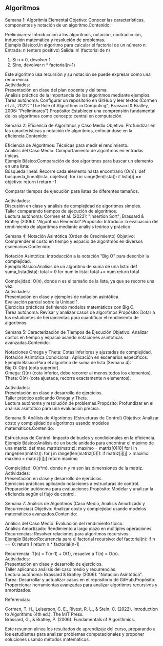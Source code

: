 ## Algoritmos

Semana 1: Algoritmia Elemental
Objetivo: Conocer las características, componentes y notación de un algoritmo.Contenido:  

Preliminares: Introducción a los algoritmos, notación, contradicción, inducción matemática y resolución de problemas.  
Ejemplo Básico:Un algoritmo para calcular el factorial de un número n:  Entrada: n (entero positivo)
Salida: n! (factorial de n)
1. Si n = 0, devolver 1
2. Sino, devolver n * factorial(n-1)

Este algoritmo usa recursión y su notación se puede expresar como una recurrencia.  
Actividades:  
Presentación en clase del plan docente y del tema.  
Análisis práctico de la importancia de los algoritmos mediante ejemplos.  
Tarea autónoma: Configurar un repositorio en GitHub y leer textos (Cormen et al., 2022: "The Role of Algorithms in Computing"; Brassard & Bratley, 2006: "Preliminares").Propósito: Establecer una comprensión fundamental de los algoritmos como concepto central en computación.



Semana 2: Eficiencia de Algoritmos y Caso Medio
Objetivo: Profundizar en las características y notación de algoritmos, enfocándose en la eficiencia.Contenido:  

Eficiencia de Algoritmos: Técnicas para medir el rendimiento.  
Análisis del Caso Medio: Comportamiento de algoritmos en entradas típicas.  
Ejemplo Básico:Comparación de dos algoritmos para buscar un elemento en una lista:  
Búsqueda lineal: Recorre cada elemento hasta encontrarlo (O(n)).  def busqueda_lineal(lista, objetivo):
    for i in range(len(lista)):
        if lista[i] == objetivo:
            return i
    return -1


Comparar tiempos de ejecución para listas de diferentes tamaños.


Actividades:  
Discusión en clase y análisis de complejidad de algoritmos simples.  
Taller comparando tiempos de ejecución de algoritmos.  
Lectura autónoma: Cormen et al. (2022): "Insertion Sort"; Brassard & Bratley (2006): "Algoritmia Elemental".Propósito: Introducir la evaluación del rendimiento de algoritmos mediante análisis teórico y práctico.



Semana 4: Notación Asintótica (Orden de Crecimiento)
Objetivo: Comprender el costo en tiempo y espacio de algoritmos en diversos escenarios.Contenido:  

Notación Asintótica: Introducción a la notación "Big O" para describir la complejidad.  
Ejemplo Básico:Análisis de un algoritmo de suma de una lista:  def suma_lista(lista):
    total = 0
    for num in lista:
        total += num
    return total

Complejidad: O(n), donde n es el tamaño de la lista, ya que se recorre una vez.  
Actividades:  
Presentación en clase y ejemplos de notación asintótica.  
Evaluación parcial sobre la Unidad 1.  
Ejercicios prácticos definiendo modelos matemáticos con Big O.  
Tarea autónoma: Revisar y analizar casos de algoritmos.Propósito: Dotar a los estudiantes de herramientas para cuantificar el rendimiento de algoritmos.



Semana 5: Caracterización de Tiempos de Ejecución
Objetivo: Analizar costos en tiempo y espacio usando notaciones asintóticas avanzadas.Contenido:  

Notaciones Omega y Theta: Cotas inferiores y ajustadas de complejidad.  
Notación Asintótica Condicional: Aplicación en escenarios específicos.  
Ejemplo Básico:Para el algoritmo de suma de lista (Semana 4):  
Big O: O(n) (cota superior).  
Omega: Ω(n) (cota inferior, debe recorrer al menos todos los elementos).  
Theta: Θ(n) (cota ajustada, recorre exactamente n elementos).


Actividades:  
Presentación en clase y desarrollo de ejercicios.  
Taller práctico aplicando Omega y Theta.  
Lectura autónoma y resolución de problemas.Propósito: Profundizar en el análisis asintótico para una evaluación precisa.



Semana 6: Análisis de Algoritmos (Estructuras de Control)
Objetivo: Analizar costo y complejidad de algoritmos usando modelos matemáticos.Contenido:  

Estructuras de Control: Impacto de bucles y condicionales en la eficiencia.  
Ejemplo Básico:Análisis de un bucle anidado para encontrar el máximo de una matriz:  def max_matriz(matriz):
    maximo = matriz[0][0]
    for i in range(len(matriz)):
        for j in range(len(matriz[0])):
            if matriz[i][j] > maximo:
                maximo = matriz[i][j]
    return maximo

Complejidad: O(n*m), donde n y m son las dimensiones de la matriz.  
Actividades:  
Presentación en clase y desarrollo de ejercicios.  
Ejercicios prácticos aplicando notaciones a estructuras de control.  
Preparación autónoma para evaluaciones.Propósito: Modelar y analizar la eficiencia según el flujo de control.



Semana 7: Análisis de Algoritmos (Caso Medio, Análisis Amortizado y Recurrencias)
Objetivo: Analizar costo y complejidad usando modelos matemáticos avanzados.Contenido:  

Análisis del Caso Medio: Evaluación del rendimiento típico.  
Análisis Amortizado: Rendimiento a largo plazo en múltiples operaciones.  
Recurrencias: Resolver relaciones para algoritmos recursivos.  
Ejemplo Básico:Recurrencia para el factorial recursivo:  def factorial(n):
    if n == 0:
        return 1
    return n * factorial(n-1)

Recurrencia: T(n) = T(n-1) + O(1), resuelve a T(n) = O(n).  
Actividades:  
Presentación en clase y desarrollo de ejercicios.  
Taller aplicando análisis del caso medio y recurrencias.  
Lectura autónoma: Brassard & Bratley (2006): "Notación Asintótica".  
Tarea: Desarrollar y actualizar casos en el repositorio de GitHub.Propósito: Proporcionar herramientas avanzadas para analizar algoritmos recursivos y amortizados.




Referencias:  

Cormen, T. H., Leiserson, C. E., Rivest, R. L., & Stein, C. (2022). Introduction to Algorithms (4th ed.). The MIT Press.  
Brassard, G., & Bratley, P. (2006). Fundamentals of Algorithmics.

Este resumen alinea los resultados de aprendizaje del curso, preparando a los estudiantes para analizar problemas computacionales y proponer soluciones usando métodos matemáticos.
